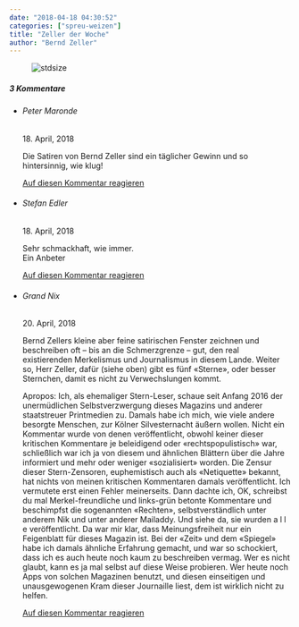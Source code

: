 ```yaml
---
date: "2018-04-18 04:30:52"
categories: ["spreu-weizen"]
title: "Zeller der Woche"
author: "Bernd Zeller"
---
```



<figure>
<img src="https://www.publicomag.com/wp-content/uploads/2018/04/automatisiert-1320x932.jpg" alt=stdsize>
</figure>


<!--more-->
<h5 class="comments-h">
3 Kommentare </h5>
<ul class="commentlist">
<li class="comment even thread-even depth-1 clearfix" id="li-comment-2768">
<h6 class="author">Peter Maronde</h6> <span class="date">18. April, 2018</span>



Die Satiren von Bernd Zeller sind ein täglicher Gewinn und so hintersinnig, wie klug!

<a rel="nofollow" class="comment-reply-link" href="#comment-2768" data-commentid="2768" data-postid="6707" data-belowelement="comment-2768" data-respondelement="respond" data-replyto="Antworte auf Peter Maronde" aria-label="Antworte auf Peter Maronde">Auf diesen Kommentar reagieren</a> 


</li>
<li class="comment odd alt thread-odd thread-alt depth-1 clearfix" id="li-comment-2770">
<h6 class="author">Stefan Edler</h6> <span class="date">18. April, 2018</span>



Sehr schmackhaft, wie immer.<br>
Ein Anbeter

<a rel="nofollow" class="comment-reply-link" href="#comment-2770" data-commentid="2770" data-postid="6707" data-belowelement="comment-2770" data-respondelement="respond" data-replyto="Antworte auf Stefan Edler" aria-label="Antworte auf Stefan Edler">Auf diesen Kommentar reagieren</a> 


</li>
<li class="comment even thread-even depth-1 clearfix" id="li-comment-2779">
<h6 class="author">Grand Nix</h6> <span class="date">20. April, 2018</span>



Bernd Zellers kleine aber feine satirischen Fenster zeichnen und beschreiben oft &#8211; bis an die Schmerzgrenze &#8211; gut, den real existierenden Merkelismus und Journalismus in diesem Lande. Weiter so, Herr Zeller, dafür (siehe oben) gibt es fünf «Sterne», oder besser Sternchen, damit es nicht zu Verwechslungen kommt.

Apropos: Ich, als ehemaliger Stern-Leser, schaue seit Anfang 2016 der unermüdlichen Selbstverzwergung dieses Magazins und anderer staatstreuer Printmedien zu. Damals habe ich mich, wie viele andere besorgte Menschen, zur Kölner Silvesternacht äußern wollen. Nicht ein Kommentar wurde von denen veröffentlicht, obwohl keiner dieser kritischen Kommentare je beleidigend oder «rechtspopulistisch» war, schließlich war ich ja von diesem und ähnlichen Blättern über die Jahre informiert und mehr oder weniger «sozialisiert» worden. Die Zensur dieser Stern-Zensoren, euphemistisch auch als «Netiquette» bekannt, hat nichts von meinen kritischen Kommentaren damals veröffentlicht. Ich vermutete erst einen Fehler meinerseits. Dann dachte ich, OK, schreibst du mal Merkel-freundliche und links-grün betonte Kommentare und beschimpfst die sogenannten «Rechten», selbstverständlich unter anderem Nik und unter anderer Mailaddy. Und siehe da, sie wurden a l l e veröffentlicht. Da war mir klar, dass Meinungsfreiheit nur ein Feigenblatt für dieses Magazin ist. Bei der «Zeit» und dem «Spiegel» habe ich damals ähnliche Erfahrung gemacht, und war so schockiert, dass ich es auch heute noch kaum zu beschreiben vermag. Wer es nicht glaubt, kann es ja mal selbst auf diese Weise probieren. Wer heute noch Apps von solchen Magazinen benutzt, und diesen einseitigen und unausgewogenen Kram dieser Journaille liest, dem ist wirklich nicht zu helfen.

<a rel="nofollow" class="comment-reply-link" href="#comment-2779" data-commentid="2779" data-postid="6707" data-belowelement="comment-2779" data-respondelement="respond" data-replyto="Antworte auf Grand Nix" aria-label="Antworte auf Grand Nix">Auf diesen Kommentar reagieren</a> 


</li>
</ul>
